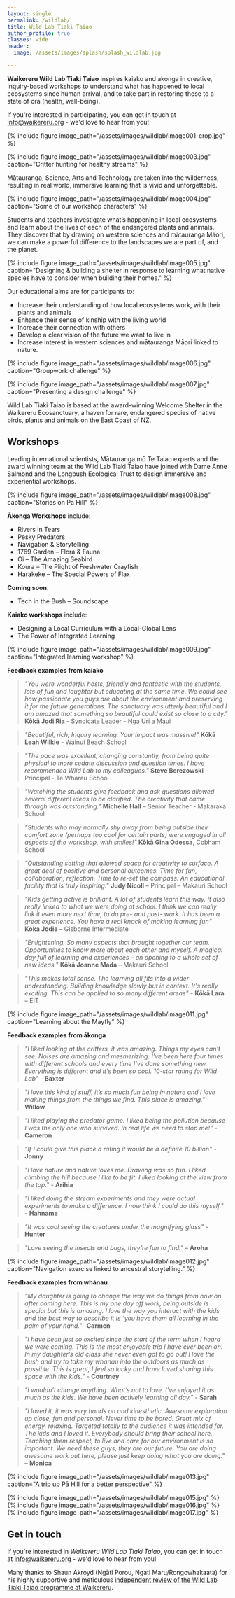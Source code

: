 ```yaml
---
layout: single
permalink: /wildlab/
title: Wild Lab Tiaki Taiao
author_profile: true
classes: wide
header:
  image: /assets/images/splash/splash_wildlab.jpg

---
```


**Waikereru Wild Lab Tiaki Taiao** inspires kaiako and akonga in creative, inquiry-based workshops to understand what has happened to local ecosystems since human arrival, and to take part in restoring these to a state of ora (health, well-being).

If you're interested in participating, you can get in touch at [info@waikereru.org](mailto:info@waikereru.org) - we'd love to hear from you!

{% include figure image_path="/assets/images/wildlab/image001-crop.jpg" %}

{% include figure image_path="/assets/images/wildlab/image003.jpg" caption="Critter hunting for healthy streams" %}

Mātauranga, Science, Arts and Technology are taken into the wilderness, resulting in real world, immersive learning that is vivid and unforgettable.

{% include figure image_path="/assets/images/wildlab/image004.jpg" caption="Some of our workshop characters" %}

Students and teachers investigate what’s happening in local ecosystems and learn about the lives of each of the endangered plants and animals. They discover that by drawing on western sciences and mātauranga Māori, we can make a powerful difference to the landscapes we are part of, and the planet. 

{% include figure image_path="/assets/images/wildlab/image005.jpg" caption="Designing & building a shelter in response to learning what native species have to consider when building their homes." %}

Our educational aims are for participants to: 
- Increase their understanding of how local ecosystems work, with their plants and animals
- Enhance their sense of kinship with the living world
- Increase their connection with others 
- Develop a clear vision of the future we want to live in 
- Increase interest in western sciences and mātauranga Māori linked to nature.

{% include figure image_path="/assets/images/wildlab/image006.jpg" caption="Groupwork challenge" %}

{% include figure image_path="/assets/images/wildlab/image007.jpg" caption="Presenting a design challenge" %}

Wild Lab Tiaki Taiao is based at the award-winning Welcome Shelter in the Waikereru Ecosanctuary, a haven for rare, endangered species of native birds, plants and animals on the East Coast of NZ.  

## Workshops

Leading international scientists, Mātauranga mō Te Taiao experts and the award winning team at the Wild Lab Tiaki Taiao have joined with Dame Anne Salmond and the Longbush Ecological Trust to design immersive and experiential workshops.

{% include figure image_path="/assets/images/wildlab/image008.jpg" caption="Stories on Pā Hill" %}

**Ākonga Workshops** include:
- Rivers in Tears
- Pesky Predators
- Navigation & Storytelling
- 1769 Garden – Flora & Fauna
- Oi – The Amazing Seabird
- Koura – The Plight of Freshwater Crayfish
- Harakeke – The Special Powers of Flax

**Coming soon**: 
- Tech in the Bush – Soundscape

**Kaiako workshops** include:
- Designing a Local Curriculum with a Local-Global Lens
- The Power of Integrated Learning


{% include figure image_path="/assets/images/wildlab/image009.jpg" caption="Integrated learning workshop" %}


**Feedback examples from kaiako**

> *"You were wonderful hosts, friendly and fantastic with the students, lots of fun and laughter but educating at the same time.  We could see how passionate you guys are about the environment and preserving it for the future generations. The sanctuary was utterly beautiful and I am amazed that something so beautiful could exist so close to a city."*  **Kōkā Jodi Ria** - Syndicate Leader - Nga Uri a Maui

> *"Beautiful, rich, Inquiry learning.  Your impact was massive!"* **Kōkā Leah Wilkie** - Wainui Beach School
 
> *"The pace was excellent, changing constantly, from being quite physical to more sedate discussion and question times.  I have recommended Wild Lab to my colleagues."* **Steve Berezowski** - Principal - Te Wharau School

> *"Watching the students give feedback and ask questions allowed several different ideas to be clarified. The creativity that came through was outstanding."* **Michelle Hall** – Senior Teacher - Makaraka School

> *"Students who may normally shy away from being outside their comfort zone (perhaps too cool for certain parts) were engaged in all aspects of the workshop, with smiles!"* **Kōkā Gina Odessa**, Cobham School

> *"Outstanding setting that allowed space for creativity to surface. A great deal of positive and personal outcomes. Time for fun, collaboration, reflection. Time to re-set the compass. An educational facility that is truly inspiring."* **Judy Nicoll** – Principal – Makauri School

> *"Kids getting active is brilliant. A lot of students learn this way.  It also really linked to what we were doing at school. I think we can really link it even more next time, to do pre- and post- work. It has been a great experience. You have a real knack of making learning fun"* **Koka Jodie** – Gisborne Intermediate

> *"Enlightening. So many aspects that brought together our team. Opportunities to know more about each other and myself. A magical day full of learning and experiences – an opening to a whole set of new ideas."* **Kōkā Joanne Mada** – Makauri School

> *"This makes total sense. The learning all fits into a wider understanding. Building knowledge slowly but in context.  It's really exciting. This can be applied to so many different areas"* - **Kōkā Lara** – EIT

{% include figure image_path="/assets/images/wildlab/image011.jpg" caption="Learning about the Mayfly" %}


**Feedback examples from ākonga**

> *"I liked looking at the critters, it was amazing. Things my eyes can't see. Noises are amazing and mesmerizing. I've been here four times with different schools and every time I've done something new. Everything is different and it's been so cool. 10-star rating for Wild Lab"* - **Baxter**

> *"I love this kind of stuff, it’s so much fun being in nature and I love making things from the things we find. This place is amazing."* - **Willow**

> *"I liked playing the predator game. I liked being the pollution because I was the only one who survived. In real life we need to stop me!"* - **Cameron**

> *"If I could give this place a rating it would be a definite 10 billion"* - **Jonny**

> *"I love nature and nature loves me. Drawing was so fun. I liked climbing the hill because I like to be fit. I liked looking at the view from the top."* - **Arihia**

> *"I liked doing the stream experiments and they were actual experiments to make a difference.  I now think I could do this myself."* - **Hahname**

> *"It was cool seeing the creatures under the magnifying glass"* - **Hunter**

> *"Love seeing the insects and bugs, they’re fun to find."* – **Aroha**

{% include figure image_path="/assets/images/wildlab/image012.jpg" caption="Navigation exercise linked to ancestral storytelling." %}


**Feedback examples from whānau**

> *"My daughter is going to change the way we do things from now on after coming here. This is my one day off work, being outside is special but this is amazing. I love the way you interact with the kids and the best way to describe it Is ’you have them all learning in the palm of your hand."*- **Carmen**

> *"I have been just so excited since the start of the term when I heard we were coming. This is the most enjoyable trip I have ever been on. In my daughter’s old class she never even got to go out! I love the bush and try to take my whanau into the outdoors as much as possible. This is great,  I feel so lucky and have loved sharing this space with the kids."* - **Courtney**

> *"I wouldn’t change anything. What’s not to love. I’ve enjoyed it as much as the kids.  We have been actively learning all day."* - **Sarah**

> *"I loved it, it was very hands on and kinesthetic. Awesome exploration up close, fun and personal. Never time to be bored. Great mix of energy, relaxing. Targeted totally to the audience it was intended for. The kids and I loved it. Everybody should bring their school here. Teaching them respect, to live and care for our environment is so important. We need these guys, they are our future. You are doing awesome work out here, please just keep doing what you are doing."* – **Monica**

{% include figure image_path="/assets/images/wildlab/image013.jpg" caption="A trip up Pā Hill for a better perspective" %}

{% include figure image_path="/assets/images/wildlab/image015.jpg" %}
{% include figure image_path="/assets/images/wildlab/image016.jpg" %}
{% include figure image_path="/assets/images/wildlab/image017.jpg" %}


## Get in touch

If you're interested in *Waikereru Wild Lab Tiaki Taiao*, you can get in touch at [info@waikereru.org](mailto:info@waikereru.org) - we'd love to hear from you!

Many thanks to Shaun Akroyd (Ngāti Porou, Ngati Maru/Rongowhakaata) for his highly supportive and meticulous [independent review of the Wild Lab Tiaki Taiao programme at Waikereru](/assets/documents/WildLabTiakiTaiao_Evaluation_Report_ARE_December2021.pdf).